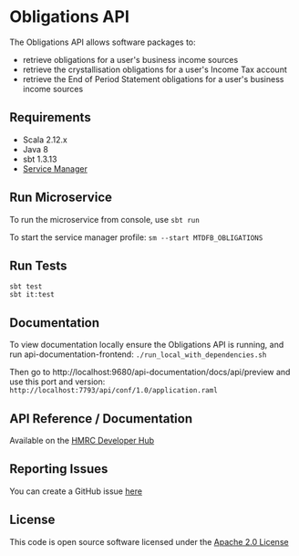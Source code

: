 Obligations API
========================
The Obligations API allows software packages to:


- retrieve obligations for a user's business income sources
- retrieve the crystallisation obligations for a user's Income Tax account
- retrieve the End of Period Statement obligations for a user's business income sources


## Requirements
- Scala 2.12.x
- Java 8
- sbt 1.3.13
- [Service Manager](https://github.com/hmrc/service-manager)

## Run Microservice
To run the microservice from console, use `sbt run`

To start the service manager profile: `sm --start MTDFB_OBLIGATIONS`
 
## Run Tests
```
sbt test
sbt it:test
```

## Documentation
To view documentation locally ensure the Obligations API is running, and run api-documentation-frontend:
`./run_local_with_dependencies.sh`

Then go to http://localhost:9680/api-documentation/docs/api/preview and use this port and version:
`http://localhost:7793/api/conf/1.0/application.raml`

## API Reference / Documentation 
Available on the [HMRC Developer Hub](https://developer.service.hmrc.gov.uk/api-documentation)

## Reporting Issues
You can create a GitHub issue [here](https://github.com/hmrc/individuals-expenses-api/issues)

## License
This code is open source software licensed under the [Apache 2.0 License]("http://www.apache.org/licenses/LICENSE-2.0.html")
